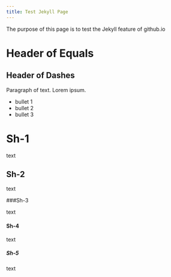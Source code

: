 ```yaml
---
title: Test Jekyll Page
---
```


The purpose of this page is to test the Jekyll feature of github.io

Header of Equals
================

Header of Dashes
----------------

Paragraph of text. Lorem ipsum. 

 * bullet 1
 * bullet 2
 * bullet 3

# Sh-1

text

## Sh-2

text

###Sh-3

text

#### Sh-4
text

##### Sh-5
text
